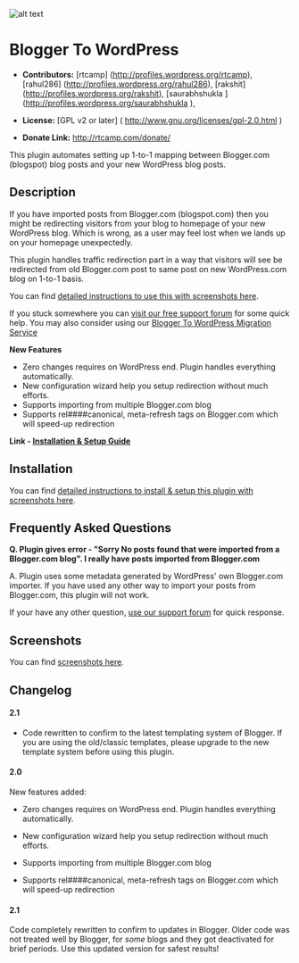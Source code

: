 ![alt text](https://plugins.svn.wordpress.org/blogger-to-wordpress-redirection/assets/banner-772x250.jpg)

# Blogger To WordPress #

* **Contributors:** [rtcamp] (http://profiles.wordpress.org/rtcamp), [rahul286] (http://profiles.wordpress.org/rahul286), [rakshit] (http://profiles.wordpress.org/rakshit), [saurabhshukla] (http://profiles.wordpress.org/saurabhshukla),

* **License:** [GPL v2 or later] ( http://www.gnu.org/licenses/gpl-2.0.html)

* **Donate Link:** http://rtcamp.com/donate/

This plugin automates setting up 1-to-1 mapping between Blogger.com (blogspot) blog posts and your new WordPress blog posts. 

## Description ##

If you have imported posts from Blogger.com (blogspot.com) then you might be redirecting visitors from your blog to homepage of your new WordPress blog. Which is wrong, as a user may feel lost when we lands up on your homepage unexpectedly.

This plugin handles traffic redirection part in a way that visitors will see be redirected from old Blogger.com post to same post on new WordPress.com blog on 1-to-1 basis.

You can find [detailed instructions to use this with screenshots here](http://rtcamp.com/tutorials/blogger-to-wordpress-redirection-plugin/).

If you stuck somewhere you can [visit our free support forum](http://rtcamp.com/support/forum/blogger-to-wordpress/) for some quick help.
You may also consider using our [Blogger To WordPress Migration Service](http://rtcamp.com/blogger-to-wordpress/)

**New Features**

* Zero changes requires on WordPress end. Plugin handles everything automatically.
* New configuration wizard help you setup redirection without much efforts.
* Supports importing from multiple Blogger.com blog
* Supports rel####canonical, meta-refresh tags on Blogger.com which will speed-up redirection

**Link - [Installation & Setup Guide](http://rtcamp.com/tutorials/blogger-to-wordpress-redirection-plugin/)**
 
## Installation ##

You can find [detailed instructions to install & setup this plugin with screenshots here](http://rtcamp.com/tutorials/blogger-to-wordpress-redirection-plugin/).

## Frequently Asked Questions ##

**Q. Plugin gives error - "Sorry No posts found that were imported from a Blogger.com blog". I really have posts imported from Blogger.com**

A. Plugin uses some metadata generated by WordPress' own Blogger.com importer.
If you have used any other way to import your posts from Blogger.com, this plugin will not work.

If your have any other question, [use our support forum](http://rtcamp.com/support/forum/blogger-to-wordpress/) for quick response.

## Screenshots ##

You can find [screenshots here](http://rtcamp.com/tutorials/blogger-to-wordpress-redirection-plugin/).

## Changelog ##
#### 2.1 ####

* Code rewritten to confirm to the latest templating system of Blogger. If you are using the old/classic templates, please upgrade to the new template system before using this plugin.

#### 2.0 ####

New features added:

* Zero changes requires on WordPress end. Plugin handles everything automatically.

* New configuration wizard help you setup redirection without much efforts.

* Supports importing from multiple Blogger.com blog

* Supports rel####canonical, meta-refresh tags on Blogger.com which will speed-up redirection

#### 2.1 ####
Code completely rewritten to confirm to updates in Blogger.
Older code was not treated well by Blogger, for *some* blogs and they got deactivated for brief periods.
Use this updated version for safest results!
